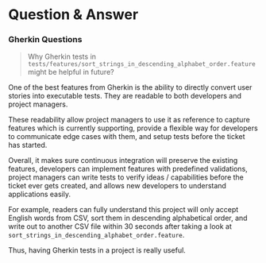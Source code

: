 # Question & Answer

###  **Gherkin Questions**
> Why Gherkin tests in `tests/features/sort_strings_in_descending_alphabet_order.feature` might be helpful in future?

One of the best features from Gherkin is the ability to directly convert user stories into executable tests.  They are readable to both developers and project managers.  

These readability allow project managers to use it as reference to capture features which is currently supporting, provide a flexible way for developers to communicate edge cases with them, and setup tests before the ticket has started. 

Overall, it makes sure continuous integration will preserve the existing features, developers can implement features with predefined validations, project managers can write tests to verify ideas / capabilities before the ticket ever gets created, and allows new developers to understand applications easily.

For example, readers can fully understand this project will only accept English words from CSV, sort them in descending alphabetical order,  and write out to another CSV file within 30 seconds after taking a look at `sort_strings_in_descending_alphabet_order.feature`.  

Thus, having Gherkin tests in a project is really useful.

